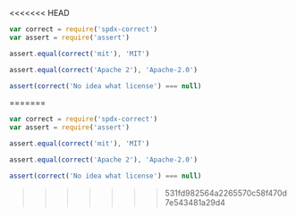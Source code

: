 <<<<<<< HEAD
```javascript
var correct = require('spdx-correct')
var assert = require('assert')

assert.equal(correct('mit'), 'MIT')

assert.equal(correct('Apache 2'), 'Apache-2.0')

assert(correct('No idea what license') === null)
```
=======
```javascript
var correct = require('spdx-correct')
var assert = require('assert')

assert.equal(correct('mit'), 'MIT')

assert.equal(correct('Apache 2'), 'Apache-2.0')

assert(correct('No idea what license') === null)
```
>>>>>>> 531fd982564a2265570c58f470d7e543481a29d4
